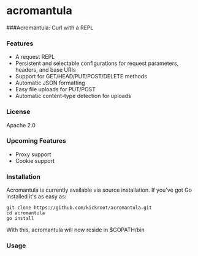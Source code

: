 # acromantula
###Acromantula: Curl with a REPL


### Features
- A request REPL
- Persistent and selectable configurations for request parameters, headers, and base URIs
- Support for GET/HEAD/PUT/POST/DELETE methods
- Automatic JSON formatting
- Easy file uploads for PUT/POST
- Automatic content-type detection for uploads

### License
Apache 2.0

### Upcoming Features
- Proxy support
- Cookie support

### Installation

Acromantula is currently available via source installation.  If you've got Go installed it's as easy as:

```
git clone https://github.com/kickroot/acromantula.git
cd acromantula
go install
```
With this, acromantula will now reside in $GOPATH/bin

### Usage
